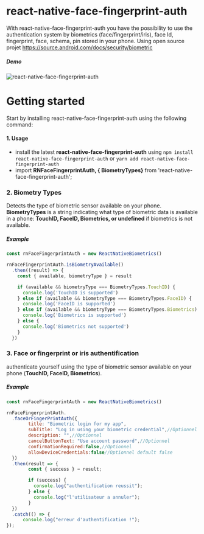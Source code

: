 
# react-native-face-fingerprint-auth

With react-native-face-fingerprint-auth you have the possibility to use the authentication system by biometrics (face/fingerprint/iris), face Id, fingerprint, face, schema, pin stored in your phone. Using open source projet https://source.android.com/docs/security/biometric

##### Demo

![react-native-face-fingerprint-auth](https://user-images.githubusercontent.com/27282579/186913741-964f2bcf-20e5-492d-8f5b-cd4b2b016192.gif)


# Getting started
Start by installing react-native-face-fingerprint-auth using the following command:

#### 1. Usage
- install the latest **react-native-face-fingerprint-auth** using `npm install react-native-face-fingerprint-auth` or `yarn add react-native-face-fingerprint-auth`
- import **RNFaceFingerprintAuth, {
  BiometryTypes}** from 'react-native-face-fingerprint-auth';


### 2. Biometry Types
Detects the type of biometric sensor available on your phone.
**BiometryTypes** is a string indicating what type of biometric data is available in a phone: **TouchID, FaceID, Biometrics, or undefined** if biometrics is not available.

##### Example

```js
const rnFaceFingerprintAuth = new ReactNativeBiometrics()

rnFaceFingerprintAuth.isBiometryAvailable()
  .then((result) => {
    const { available, biometryType } = result

    if (available && biometryType === BiometryTypes.TouchID) {
      console.log('TouchID is supported')
    } else if (available && biometryType === BiometryTypes.FaceID) {
      console.log('FaceID is supported')
    } else if (available && biometryType === BiometryTypes.Biometrics) {
      console.log('Biometrics is supported')
    } else {
      console.log('Biometrics not supported')
    }
  })
```

### 3. Face or fingerprint or iris authentification
authenticate yourself using the type of biometric sensor available on your phone (**TouchID, FaceID, Biometrics**).

##### Example

```js
const rnFaceFingerprintAuth = new ReactNativeBiometrics()

rnFaceFingerprintAuth.
  .faceOrFingerPrintAuth({
        title: "Biometric login for my app",
        subTitle: "Log in using your biometric credential",//Optionnel
        description: "",//Optionnel
        cancelButtonText: "Use account password",//Optionnel
        confirmationRequired:false,//Optionnel
        allowDeviceCredentials:false//Optionnel default false
  })
  .then(result => {
        const { success } = result;

        if (success) {
          console.log("authentification reussit");
        } else {
          console.log("l'utilisateur a annuler");
        }
  })
  .catch(() => {
      console.log("erreur d'authentification !");
});
```

